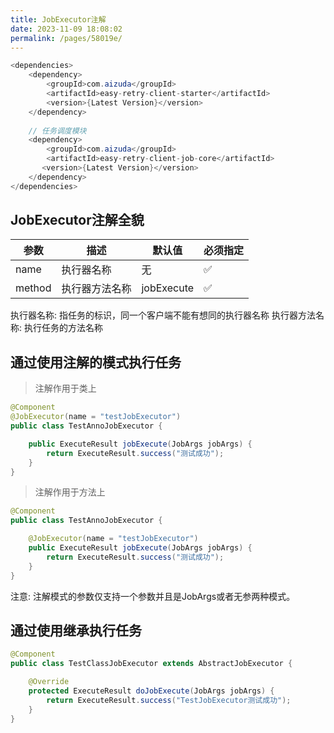 ```yaml
---
title: JobExecutor注解
date: 2023-11-09 18:08:02
permalink: /pages/58019e/
---
```


```java
<dependencies>
    <dependency>
        <groupId>com.aizuda</groupId>
        <artifactId>easy-retry-client-starter</artifactId>
        <version>{Latest Version}</version>
    </dependency>
    
    // 任务调度模块
    <dependency>
        <groupId>com.aizuda</groupId>
        <artifactId>easy-retry-client-job-core</artifactId>
       <version>{Latest Version}</version>
    </dependency>
</dependencies>
```

## JobExecutor注解全貌

| 参数                  | 描述      | 默认值                   | 必须指定 |
| --------------------- |---------| --------------------- |------|
| name                 | 执行器名称   | 无                     | ✅    |
| method               | 执行器方法名称 | jobExecute            | ✅      |

执行器名称: 指任务的标识，同一个客户端不能有想同的执行器名称
执行器方法名称: 执行任务的方法名称

## 通过使用注解的模式执行任务

> 注解作用于类上
```java
@Component
@JobExecutor(name = "testJobExecutor")
public class TestAnnoJobExecutor {

    public ExecuteResult jobExecute(JobArgs jobArgs) {
        return ExecuteResult.success("测试成功");
    }
}
```

> 注解作用于方法上
```java
@Component
public class TestAnnoJobExecutor {

    @JobExecutor(name = "testJobExecutor")
    public ExecuteResult jobExecute(JobArgs jobArgs) {
        return ExecuteResult.success("测试成功");
    }
}
```

注意: 注解模式的参数仅支持一个参数并且是JobArgs或者无参两种模式。

## 通过使用继承执行任务

```java
@Component
public class TestClassJobExecutor extends AbstractJobExecutor {

    @Override
    protected ExecuteResult doJobExecute(JobArgs jobArgs) {
        return ExecuteResult.success("TestJobExecutor测试成功");
    }
}
```


